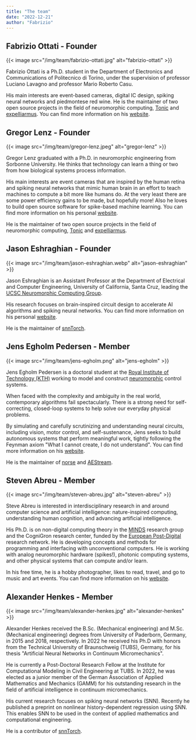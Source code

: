 ```yaml
---
title: "The team"
date: "2022-12-21"
author: "Fabrizio"
---
```


## Fabrizio Ottati - Founder

{{< image src="/img/team/fabrizio-ottati.jpg" alt="fabrizio-ottati" >}}

Fabrizio Ottati is a Ph.D. student in the Department of Electronics and Communications of Politecnico di Torino, under the supervision of professor Luciano Lavagno and professor Mario Roberto Casu.

His main interests are event-based cameras, digital IC design, spiking neural networks and piedmontese red wine. He is the maintainer of two open source projects in the field of neuromorphic computing, [Tonic](https://github.com/neuromorphs/tonic) and [expelliarmus](https://github.com/open-neuromorphic/expelliarmus). You can find more information on his [website](https://fabhertz95.github.io).

## Gregor Lenz - Founder

{{< image src="/img/team/gregor-lenz.jpeg" alt="gregor-lenz" >}}

Gregor Lenz graduated with a Ph.D. in neuromorphic engineering from Sorbonne University. He thinks that technology can learn a thing or two from how biological systems process information. 

His main interests are event cameras that are inspired by the human retina and spiking neural networks that mimic human brain in an effort to teach machines to compute a bit more like humans do. At the very least there are some power efficiency gains to be made, but hopefully more! Also he loves to build open source software for spike-based machine learning. You can find more information on his personal [website](https://lenzgregor.com/).


He is the maintainer of two open source projects in the field of neuromorphic computing, [Tonic](https://github.com/neuromorphs/tonic) and [expelliarmus](https://github.com/open-neuromorphic/expelliarmus). 

## Jason Eshraghian - Founder

{{< image src="/img/team/jason-eshraghian.webp" alt="jason-eshraghian" >}}

Jason Eshraghian is an Assistant Professor at the Department of Electrical and Computer Engineering, University of California, Santa Cruz, leading the [UCSC Neuromorphic Computing Group](http://ncg.ucsc.edu/).

His research focuses on brain-inspired circuit design to accelerate AI algorithms and spiking neural networks. You can find more information on his personal [website](https://www.jasoneshraghian.com/).

He is the maintainer of [snnTorch](https://github.com/jeshraghian/snntorch).

## Jens Egholm Pedersen - Member

{{< image src="/img/team/jens-egholm.png" alt="jens-egholm" >}}

Jens Egholm Pedersen is a doctoral student at the [Royal Institute of Technology (KTH)](https://www.kth.se/profile/jeped/) working to model and construct [neuromorphic](https://en.wikipedia.org/wiki/Neuromorphic_engineering) control systems.

When faced with the complexity and ambiguity in the real world, contemporary algorithms fail spectacularly. There is a strong need for self-correcting, closed-loop systems to help solve our everyday physical problems.

By simulating and carefully scrutinizing and understanding neural circuits, including vision, motor control, and self-sustenance, Jens seeks to build autonomous systems that perform meaningful work, tightly following the Feynman axiom "What I cannot create, I do not understand". You can find more information on his [website](https://jepedersen.dk/).

He is the maintainer of [norse](https://github.com/norse/norse) and [AEStream](https:github.com/norse/aestream).

## Steven Abreu - Member

{{< image src="/img/team/steven-abreu.jpg" alt="steven-abreu" >}}

Steve Abreu is interested in interdisciplinary research in and around computer science and artificial intelligence: nature-inspired computing, understanding human cognition, and advancing artificial intelligence.

His Ph.D. is on non-digital computing theory in the [MINDS](https://www.ai.rug.nl/minds/) research group and the CogniGron research center, funded by the [European Post-Digital](http://postdigital.astonphotonics.uk/) research network. He is developing concepts and methods for programming and interfacing with unconventional computers. He is working with analog neuromorphic hardware (spikes!), photonic computing systems, and other physical systems that can compute and/or learn.

In his free time, he is a hobby photographer, likes to read, travel, and go to music and art events. You can find more information on his [website](https://stevenabreu.com/).

## Alexander Henkes - Member

{{< image src="/img/team/alexander-henkes.jpg" alt="alexander-henkes" >}}

Alexander Henkes received the B.Sc. (Mechanical engineering) and M.Sc. (Mechanical engineering) degrees from University of Paderborn, Germany, in 2015 and 2018, respectively. In 2022 he received his Ph.D with honors from the Technical University of Braunschweig (TUBS), Germany, for his thesis "Artificial Neural Networks in Continuum Micromechanics".

He is currently a Post-Doctoral Research Fellow at the Institute for Computational Modeling in Civil Engineering at TUBS. In 2022, he was elected as a junior member of the German Association of Applied Mathematics and Mechanics (GAMM) for his outstanding research in the field of artificial intelligence in continuum micromechanics.

His current research focuses on spiking neural networks (SNN). Recently he published a preprint on nonlinear history-dependent regression using SNN. This enables SNN to be used in the context of applied mathematics and computational engineering.

He is a contributor of [snnTorch](https://github.com/jeshraghian/snntorch).
